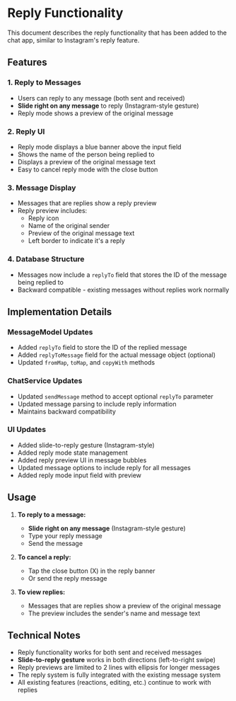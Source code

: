 # Reply Functionality

This document describes the reply functionality that has been added to the chat app, similar to Instagram's reply feature.

## Features

### 1. Reply to Messages

- Users can reply to any message (both sent and received)
- **Slide right on any message** to reply (Instagram-style gesture)
- Reply mode shows a preview of the original message

### 2. Reply UI

- Reply mode displays a blue banner above the input field
- Shows the name of the person being replied to
- Displays a preview of the original message text
- Easy to cancel reply mode with the close button

### 3. Message Display

- Messages that are replies show a reply preview
- Reply preview includes:
  - Reply icon
  - Name of the original sender
  - Preview of the original message text
  - Left border to indicate it's a reply

### 4. Database Structure

- Messages now include a `replyTo` field that stores the ID of the message being replied to
- Backward compatible - existing messages without replies work normally

## Implementation Details

### MessageModel Updates

- Added `replyTo` field to store the ID of the replied message
- Added `replyToMessage` field for the actual message object (optional)
- Updated `fromMap`, `toMap`, and `copyWith` methods

### ChatService Updates

- Updated `sendMessage` method to accept optional `replyTo` parameter
- Updated message parsing to include reply information
- Maintains backward compatibility

### UI Updates

- Added slide-to-reply gesture (Instagram-style)
- Added reply mode state management
- Added reply preview UI in message bubbles
- Updated message options to include reply for all messages
- Added reply mode input field with preview

## Usage

1. **To reply to a message:**

   - **Slide right on any message** (Instagram-style gesture)
   - Type your reply message
   - Send the message

2. **To cancel a reply:**

   - Tap the close button (X) in the reply banner
   - Or send the reply message

3. **To view replies:**
   - Messages that are replies show a preview of the original message
   - The preview includes the sender's name and message text

## Technical Notes

- Reply functionality works for both sent and received messages
- **Slide-to-reply gesture** works in both directions (left-to-right swipe)
- Reply previews are limited to 2 lines with ellipsis for longer messages
- The reply system is fully integrated with the existing message system
- All existing features (reactions, editing, etc.) continue to work with replies
